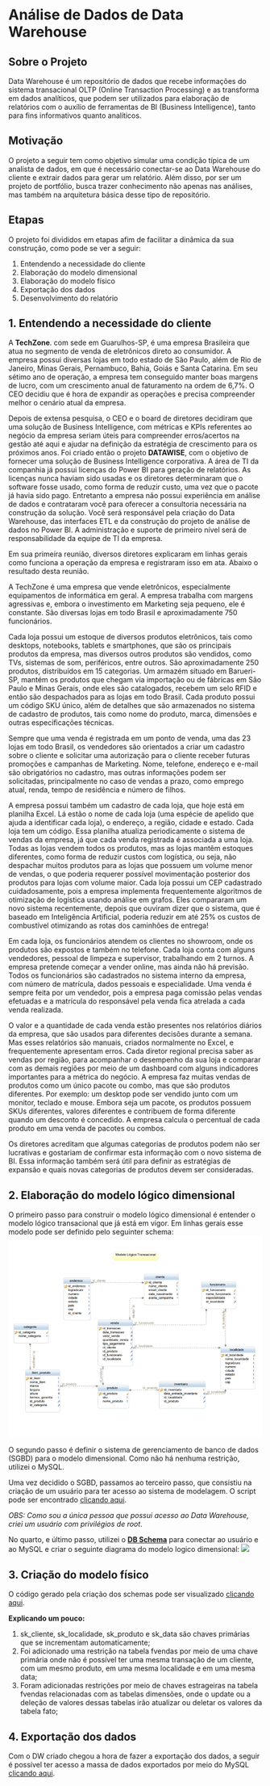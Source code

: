 # Análise de Dados de Data Warehouse

## Sobre o Projeto
Data Warehouse é um repositório de dados que recebe informações do sistema transacional OLTP (Online Transaction Processing) e as transforma em dados analíticos, que podem ser utilizados para elaboração de relatórios com o auxílio de ferramentas de BI (Business Intelligence), tanto para fins informativos quanto analíticos.

## Motivação
O projeto a seguir tem como objetivo simular uma condição típica de um analista de dados, em que é necessário conectar-se ao Data Warehouse do cliente e extrair dados para gerar um relatório. Além disso, por ser um projeto de portfólio, busca trazer conhecimento não apenas nas análises, mas também na arquitetura básica desse tipo de repositório.

## Etapas
O projeto foi divididos em etapas afim de facilitar a dinâmica da sua construção, como pode se ver a seguir:
<ol>
  <li>Entendendo a necessidade do cliente</li>
  <li>Elaboração do modelo dimensional</li>
  <li>Elaboração do modelo físico</li>
  <li>Exportação dos dados</li>
  <li>Desenvolvimento do relatório</li>
</ol>

## 1. Entendendo a necessidade do cliente
A **TechZone**. com sede em Guarulhos-SP, é uma empresa Brasileira que atua no segmento de venda de eletrônicos direto ao consumidor. A empresa possui diversas lojas em todo estado de São Paulo, além de Rio de Janeiro, Minas Gerais, Pernambuco, Bahia, Goiás e Santa Catarina. Em seu sétimo ano de operação, a empresa tem conseguido manter boas margens de lucro, com um crescimento anual de faturamento na ordem de 6,7%. O CEO decidiu que é hora de expandir as operações e precisa compreender melhor o cenário atual da empresa.

Depois de extensa pesquisa, o CEO e o board de diretores decidiram que uma 
solução de Business Intelligence, com métricas e KPIs referentes ao negócio da 
empresa seriam úteis para compreender erros/acertos na gestão até aqui e ajudar 
na definição da estratégia de crescimento para os próximos anos. Foi criado então 
o projeto **DATAWISE**, com o objetivo de fornecer uma solução de Business Intelligence 
corporativa. A área de TI da companhia já possui licenças do Power BI para geração 
de relatórios. As licenças nunca haviam sido usadas e os diretores determinaram 
que o software fosse usado, como forma de reduzir custo, uma vez que o pacote já 
havia sido pago. Entretanto a empresa não possui experiência em análise de dados
e contrataram você para oferecer a consultoria necessária na construção da 
solução. Você será responsável pela criação do Data Warehouse, das interfaces ETL
e da construção do projeto de análise de dados no Power BI. A administração e 
suporte de primeiro nível será de responsabilidade da equipe de TI da empresa.

Em sua primeira reunião, diversos diretores explicaram em linhas gerais 
como funciona a operação da empresa e registraram isso em ata. Abaixo o 
resultado desta reunião.

A TechZone é uma empresa que vende eletrônicos, especialmente equipamentos de informática em geral. A empresa trabalha com margens agressivas e, embora o investimento em Marketing seja pequeno, ele é constante. São diversas lojas em todo Brasil e aproximadamente 750 funcionários.

Cada loja possui um estoque de diversos produtos eletrônicos, tais como 
desktops, notebooks, tablets e smartphones, que são os principais produtos da 
empresa, mas diversos outros produtos são vendidos, como TVs, sistemas de som, 
periféricos, entre outros. São aproximadamente 250 produtos, distribuídos em 15 
categorias. Um armazém situado em Barueri-SP, mantém os produtos que chegam 
via importação ou de fábricas em São Paulo e Minas Gerais, onde eles são 
catalogados, recebem um selo RFID e então são despachados para as lojas em todo 
Brasil. Cada produto possui um código SKU único, além de detalhes que são 
armazenados no sistema de cadastro de produtos, tais como nome do produto, 
marca, dimensões e outras especificações técnicas.

Sempre que uma venda é registrada em um ponto de venda, uma das 23 
lojas em todo Brasil, os vendedores são orientados a criar um cadastro sobre o 
cliente e solicitar uma autorização para o cliente receber futuras promoções e 
campanhas de Marketing. Nome, telefone, endereço e e-mail são obrigatórios no 
cadastro, mas outras informações podem ser solicitadas, principalmente no caso 
de vendas a prazo, como emprego atual, renda, tempo de residência e número de 
filhos.

A empresa possui também um cadastro de cada loja, que hoje está em 
planilha Excel. Lá estão o nome de cada loja (uma espécie de apelido que ajuda a 
identificar cada loja), o endereço, a região, cidade e estado. Cada loja tem um 
código. Essa planilha atualiza periodicamente o sistema de vendas da empresa, já 
que cada venda registrada é associada a uma loja. Todas as lojas vendem todos os 
produtos, mas as lojas mantêm estoques diferentes, como forma de reduzir custos 
com logística, ou seja, não despachar muitos produtos para as lojas que possuem 
um volume menor de vendas, o que poderia requerer possível movimentação 
posterior dos produtos para lojas com volume maior. Cada loja possui um CEP 
cadastrado cuidadosamente, pois a empresa implementa frequentemente
algoritmos de otimização de logística usando análise em grafos. Eles compararam 
um novo sistema recentemente, depois que ouviram dizer que o sistema, que é 
baseado em Inteligência Artificial, poderia reduzir em até 25% os custos de 
combustível otimizando as rotas dos caminhões de entrega!

Em cada loja, os funcionários atendem os clientes no showroom, onde os 
produtos são expostos e também no telefone. Cada loja conta com alguns 
vendedores, pessoal de limpeza e supervisor, trabalhando em 2 turnos. A empresa 
pretende começar a vender online, mas ainda não há previsão. Todos os 
funcionários são cadastrados no sistema interno da empresa, com número de 
matrícula, dados pessoais e especialidade. Uma venda é sempre feita por um 
vendedor, pois a empresa paga comissão pelas vendas efetuadas e a matrícula do 
responsável pela venda fica atrelada a cada venda realizada.

O valor e a quantidade de cada venda estão presentes nos relatórios diários 
da empresa, que são usados para diferentes decisões durante a semana. Mas esses 
relatórios são manuais, criados normalmente no Excel, e frequentemente 
apresentam erros. Cada diretor regional precisa saber as vendas por região, para 
acompanhar o desempenho da sua loja e comparar com as demais regiões por meio de um dashboard com alguns indicadores importantes para a métrica do negócio. A 
empresa faz muitas vendas de produtos como um único pacote ou combo, mas que 
são produtos diferentes. Por exemplo: um desktop pode ser vendido junto com um 
monitor, teclado e mouse. Embora seja um pacote, os produtos possuem SKUs 
diferentes, valores diferentes e contribuem de forma diferente quando um 
desconto é concedido. A empresa calcula o percentual de cada produto em uma 
venda de pacotes ou combos.

Os diretores acreditam que algumas categorias de produtos podem não ser 
lucrativas e gostariam de confirmar esta informação com o novo sistema de BI. Essa 
informação também será útil para definir as estratégias de expansão e quais novas 
categorias de produtos devem ser consideradas.

## 2. Elaboração do modelo lógico dimensional
O primeiro passo para construir o modelo lógico dimensional é entender o modelo lógico transacional que já está em vigor. Em linhas gerais esse modelo pode ser definido pelo seguinter schema:
<img src = "assets/modelo_logico_transacional.png">

O segundo passo é definir o sistema de gerenciamento de banco de dados (SGBD) para o modelo dimensional. Como não há nenhuma restrição, utilizei o MySQL.  

Uma vez decidido o SGBD, passamos ao terceiro passo, que consistiu na criação de um usuário para ter acesso ao sistema de modelagem. O script pode ser encontrado [clicando aqui](01%20-%20Usu%C3%A1rio/User.sql).  

*OBS: Como sou a única pessoa que possui acesso ao Data Warehouse, criei um usuário com privilégios de root*.  

No quarto, e último passo, utilizei o [**DB Schema**](https://dbschema.com) para conectar ao usuário e ao MySQL e criar o seguinte diagrama do modelo logico dimensional:
<img src = "assets/modelo_l%C3%B3gico_dimensional.png">

## 3. Criação do modelo físico
O código gerado pela criação dos schemas pode ser visualizado  [clicando aqui](02%20-%20Schema%20Modelo%20F%C3%ADsico/Modelo%20F%C3%ADsico.sql).  

**Explicando um pouco:**
<ol>
  <li>sk_cliente, sk_localidade, sk_produto e sk_data são chaves primárias que se incrementam automaticamente;</li>
  <li>Foi adicionado uma restrição na tabela fvendas por meio de uma chave primária onde não é possível ter uma mesma transação de um cliente, com um mesmo produto, em uma mesma localidade e em uma mesma data; </li>
  <li>Foram adicionadas restrições por meio de chaves estrageiras na tabela fvendas relacionadas com as tabelas dimensões, onde o update ou a deleção de valores dessas tabelas irão atualizar ou deletar os valores da tabela fato;
  </li>
</ol>

## 4. Exportação dos dados
Com o DW criado chegou a hora de fazer a exportação dos dados, a seguir é possível ter acesso a massa de dados exportados por meio do MySQL [clicando aqui](03%20-%20Carga%20de%20Dados).





